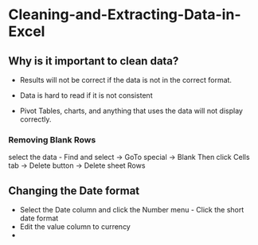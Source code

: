 # Cleaning-and-Extracting-Data-in-Excel

## Why is it important to clean data?
- Results will not be correct if the data is not in the correct format.

- Data is hard to read if it is not consistent
- Pivot Tables, charts, and anything that uses the data will not display correctly.
### Removing Blank Rows
select the data - Find and select -> GoTo special -> Blank
Then click 
Cells tab -> Delete button -> Delete sheet Rows

## Changing the Date format

- Select the Date column and click the Number menu - Click the short date format
- Edit the value column to currency
- 
